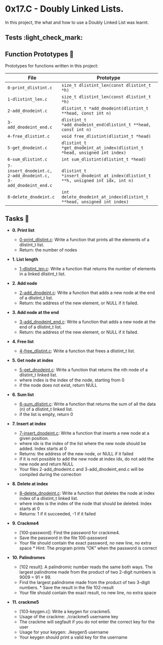 # 0x17.C - Doubly Linked Lists.

In this project, the what and how to use a Doubly Linked List was learnt.

## Tests :light_check_mark:

## Function Prototypes :floppy_disk:

Prototypes for functions written in this project:

| File                               | Prototype                                      |
| ---------------------------------- | ---------------------------------------------- |
| `0-print_dlistint.c`               | `size_t dlistint_len(const dlistint_t *h)`     |                                     
| `1-dlistint_len.c`                 | `size_t dlistint_len(const dlistint_t *h)`|
| `2-add_dnodeint.c`                 | `dlistint_t *add_dnodeint(dlistint_t **head, const int n)`|
| `3-add_dnodeint_end.c`             | `dlistint_t *add_dnodeint_end(dlistint_t **head, const int n)`|
| `4-free_dlistint.c`                | `void free_dlistint(dlistint_t *head)`|
| `5-get_dnodeint.c`                 | `dlistint_t *get_dnodeint_at_index(dlistint_t *head, unsigned int index)`|
| `6-sum_dlistint.c`                 | `int sum_dlistint(dlistint_t *head)`|
| `7-insert_dnodeint.c, 2-add_dnodeint.c, 3-add_dnodeint_end.c` | `dlistint_t *insert_dnodeint_at_index(dlistint_t **h, unsigned int idx, int n)`|
| `8-delete_dnodeint.c`              | `int delete_dnodeint_at_index(dlistint_t **head, unsigned int index)`|


## Tasks :page_with_curl:

* **0. Print list**
  * [0-print_dlistint.c](./a): Write a function that prints all the elements of a dlistint_t list.
  * Return: the number of nodes

* **1. List length**
  * [1-dlistint_len.c](./b): Write a function that returns the number of elements in a linked dlistint_t list.

* **2. Add node**
  * [2-add_dnodeint.c](./c): Write a function that adds a new node at the end of a dlistint_t list.
  * Return: the address of the new element, or NULL if it failed.

* **3. Add node at the end**
  * [3-add_dnodeint_end.c](./d): Write a function that adds a new node at the end of a dlistint_t list.
  * Return: the address of the new element, or NULL if it failed.

* **4. Free list**
  * [4-free_dlistint.c](./e): Write a function that frees a dlistint_t list.

* **5. Get node at index**
  * [5-get_dnodeint.c](./h): Write a function that returns the nth node of a dlistint_t linked list.
  * where index is the index of the node, starting from 0
  * if the node does not exist, return NULL

* **6. Sum list**
  * [6-sum_dlistint.c](./i): Write a function that returns the sum of all the data (n) of a dlistint_t linked list. 
  * if the list is empty, return 0

* **7. Insert at index**
  * [7-insert_dnodeint.c](./j): Write a function that inserts a new node at a given position.
  * where idx is the index of the list where the new node should be added. Index starts at 0
  * Returns: the address of the new node, or NULL if it failed
  * if it is not possible to add the new node at index idx, do not add the new node and return NULL
  * Your files 2-add_dnodeint.c and 3-add_dnodeint_end.c will be compiled during the correction

* **8. Delete at index**
  * [8-delete_dnodeint.c](./k): Write a function that deletes the node at index index of a dlistint_t linked list.
  * where index is the index of the node that should be deleted. Index starts at 0
  * Returns: 1 if it succeeded, -1 if it failed

* **9. Crackme4**
  * [100-password]: Find the password for crackme4.
  * Save the password in the file 100-password
  * Your file should contain the exact password, no new line, no extra space  * Hint: The program prints “OK” when the password is correct

* **10. Palindromes**
  * [102 result]: A palindromic number reads the same both ways. The largest palindrome made from the product of two 2-digit numbers is 9009 = 91 × 99.
  * Find the largest palindrome made from the product of two 3-digit numbers. * Save the result in the file 102-result
  * Your file should contain the exact result, no new line, no extra space

* **11. crackme5**
  * [103-keygen.c]: Write a keygen for crackme5.
  * Usage of the crackme: ./crackme5 username key
  * The crackme will segfault if you do not enter the correct key for the user
  * Usage for your keygen: ./keygen5 username
  * Your keygen should print a valid key for the username
